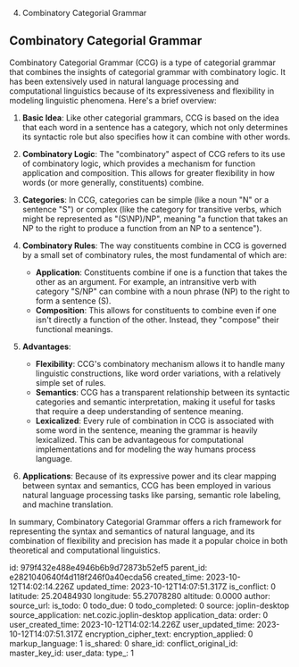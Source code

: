 4. Combinatory Categorial Grammar

## Combinatory Categorial Grammar
Combinatory Categorial Grammar (CCG) is a type of categorial grammar that combines the insights of categorial grammar with combinatory logic. It has been extensively used in natural language processing and computational linguistics because of its expressiveness and flexibility in modeling linguistic phenomena. Here's a brief overview:

1. **Basic Idea**: Like other categorial grammars, CCG is based on the idea that each word in a sentence has a category, which not only determines its syntactic role but also specifies how it can combine with other words.

2. **Combinatory Logic**: The "combinatory" aspect of CCG refers to its use of combinatory logic, which provides a mechanism for function application and composition. This allows for greater flexibility in how words (or more generally, constituents) combine.

3. **Categories**: In CCG, categories can be simple (like a noun "N" or a sentence "S") or complex (like the category for transitive verbs, which might be represented as "(S\NP)/NP", meaning "a function that takes an NP to the right to produce a function from an NP to a sentence").

4. **Combinatory Rules**: The way constituents combine in CCG is governed by a small set of combinatory rules, the most fundamental of which are:
   - **Application**: Constituents combine if one is a function that takes the other as an argument. For example, an intransitive verb with category "S/NP" can combine with a noun phrase (NP) to the right to form a sentence (S).
   - **Composition**: This allows for constituents to combine even if one isn't directly a function of the other. Instead, they "compose" their functional meanings.

5. **Advantages**:
   - **Flexibility**: CCG's combinatory mechanism allows it to handle many linguistic constructions, like word order variations, with a relatively simple set of rules.
   - **Semantics**: CCG has a transparent relationship between its syntactic categories and semantic interpretation, making it useful for tasks that require a deep understanding of sentence meaning.
   - **Lexicalized**: Every rule of combination in CCG is associated with some word in the sentence, meaning the grammar is heavily lexicalized. This can be advantageous for computational implementations and for modeling the way humans process language.

6. **Applications**: Because of its expressive power and its clear mapping between syntax and semantics, CCG has been employed in various natural language processing tasks like parsing, semantic role labeling, and machine translation.

In summary, Combinatory Categorial Grammar offers a rich framework for representing the syntax and semantics of natural language, and its combination of flexibility and precision has made it a popular choice in both theoretical and computational linguistics.

id: 979f432e488e4946b6b9d72873b52ef5
parent_id: e2821040640f4d118f246f0a40ecda56
created_time: 2023-10-12T14:02:14.226Z
updated_time: 2023-10-12T14:07:51.317Z
is_conflict: 0
latitude: 25.20484930
longitude: 55.27078280
altitude: 0.0000
author: 
source_url: 
is_todo: 0
todo_due: 0
todo_completed: 0
source: joplin-desktop
source_application: net.cozic.joplin-desktop
application_data: 
order: 0
user_created_time: 2023-10-12T14:02:14.226Z
user_updated_time: 2023-10-12T14:07:51.317Z
encryption_cipher_text: 
encryption_applied: 0
markup_language: 1
is_shared: 0
share_id: 
conflict_original_id: 
master_key_id: 
user_data: 
type_: 1